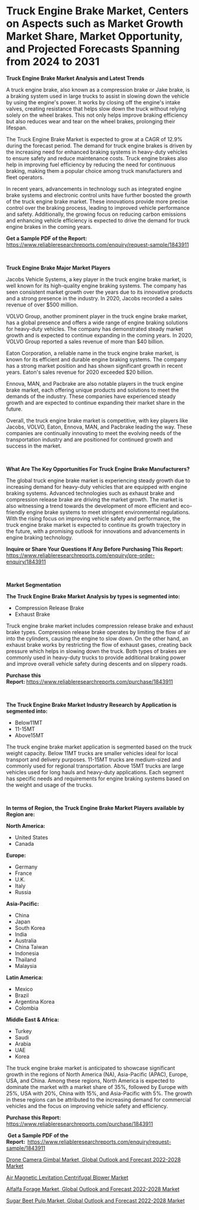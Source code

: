 <p><h1>Truck Engine Brake Market, Centers on Aspects such as Market Growth Market Share, Market Opportunity, and Projected Forecasts Spanning from 2024 to 2031</h1></p><p><strong>Truck Engine Brake Market Analysis and Latest Trends</strong></p>
<p><p>A truck engine brake, also known as a compression brake or Jake brake, is a braking system used in large trucks to assist in slowing down the vehicle by using the engine's power. It works by closing off the engine's intake valves, creating resistance that helps slow down the truck without relying solely on the wheel brakes. This not only helps improve braking efficiency but also reduces wear and tear on the wheel brakes, prolonging their lifespan.</p><p>The Truck Engine Brake Market is expected to grow at a CAGR of 12.9% during the forecast period. The demand for truck engine brakes is driven by the increasing need for enhanced braking systems in heavy-duty vehicles to ensure safety and reduce maintenance costs. Truck engine brakes also help in improving fuel efficiency by reducing the need for continuous braking, making them a popular choice among truck manufacturers and fleet operators.</p><p>In recent years, advancements in technology such as integrated engine brake systems and electronic control units have further boosted the growth of the truck engine brake market. These innovations provide more precise control over the braking process, leading to improved vehicle performance and safety. Additionally, the growing focus on reducing carbon emissions and enhancing vehicle efficiency is expected to drive the demand for truck engine brakes in the coming years.</p></p>
<p><strong>Get a Sample PDF of the Report:&nbsp;</strong> <a href="https://www.reliableresearchreports.com/enquiry/request-sample/1843911">https://www.reliableresearchreports.com/enquiry/request-sample/1843911</a></p>
<p>&nbsp;</p>
<p><strong>Truck Engine Brake Major Market Players</strong></p>
<p><p>Jacobs Vehicle Systems, a key player in the truck engine brake market, is well known for its high-quality engine braking systems. The company has seen consistent market growth over the years due to its innovative products and a strong presence in the industry. In 2020, Jacobs recorded a sales revenue of over $500 million.</p><p>VOLVO Group, another prominent player in the truck engine brake market, has a global presence and offers a wide range of engine braking solutions for heavy-duty vehicles. The company has demonstrated steady market growth and is expected to continue expanding in the coming years. In 2020, VOLVO Group reported a sales revenue of more than $40 billion.</p><p>Eaton Corporation, a reliable name in the truck engine brake market, is known for its efficient and durable engine braking systems. The company has a strong market position and has shown significant growth in recent years. Eaton's sales revenue for 2020 exceeded $20 billion.</p><p>Ennova, MAN, and Pacbrake are also notable players in the truck engine brake market, each offering unique products and solutions to meet the demands of the industry. These companies have experienced steady growth and are expected to continue expanding their market share in the future.</p><p>Overall, the truck engine brake market is competitive, with key players like Jacobs, VOLVO, Eaton, Ennova, MAN, and Pacbrake leading the way. These companies are continually innovating to meet the evolving needs of the transportation industry and are positioned for continued growth and success in the market.</p></p>
<p>&nbsp;</p>
<p><strong>What Are The Key Opportunities For Truck Engine Brake Manufacturers?</strong></p>
<p><p>The global truck engine brake market is experiencing steady growth due to increasing demand for heavy-duty vehicles that are equipped with engine braking systems. Advanced technologies such as exhaust brake and compression release brake are driving the market growth. The market is also witnessing a trend towards the development of more efficient and eco-friendly engine brake systems to meet stringent environmental regulations. With the rising focus on improving vehicle safety and performance, the truck engine brake market is expected to continue its growth trajectory in the future, with a promising outlook for innovations and advancements in engine braking technology.</p></p>
<p><strong>Inquire or Share Your Questions If Any Before Purchasing This Report:</strong> <a href="https://www.reliableresearchreports.com/enquiry/pre-order-enquiry/1843911">https://www.reliableresearchreports.com/enquiry/pre-order-enquiry/1843911</a></p>
<p>&nbsp;</p>
<p><strong>Market Segmentation</strong></p>
<p><strong>The Truck Engine Brake Market Analysis by types is segmented into:</strong></p>
<p><ul><li>Compression Release Brake</li><li>Exhaust Brake</li></ul></p>
<p><p>Truck engine brake market includes compression release brake and exhaust brake types. Compression release brake operates by limiting the flow of air into the cylinders, causing the engine to slow down. On the other hand, an exhaust brake works by restricting the flow of exhaust gases, creating back pressure which helps in slowing down the truck. Both types of brakes are commonly used in heavy-duty trucks to provide additional braking power and improve overall vehicle safety during descents and on slippery roads.</p></p>
<p><strong>Purchase this Report:&nbsp;</strong><a href="https://www.reliableresearchreports.com/purchase/1843911">https://www.reliableresearchreports.com/purchase/1843911</a></p>
<p>&nbsp;</p>
<p><strong>The Truck Engine Brake Market Industry Research by Application is segmented into:</strong></p>
<p><ul><li>Below11MT</li><li>11-15MT</li><li>Above15MT</li></ul></p>
<p><p>The truck engine brake market application is segmented based on the truck weight capacity. Below 11MT trucks are smaller vehicles ideal for local transport and delivery purposes. 11-15MT trucks are medium-sized and commonly used for regional transportation. Above 15MT trucks are large vehicles used for long hauls and heavy-duty applications. Each segment has specific needs and requirements for engine braking systems based on the weight and usage of the trucks.</p></p>
<p>&nbsp;</p>
<p><strong>In terms of Region, the Truck Engine Brake Market Players available by Region are:</strong></p>
<p>
    <p> <strong> North America: </strong>
        <ul>
            <li>United States</li>
            <li>Canada</li>
        </ul>
        </p> 
    <p> <strong> Europe: </strong>
        <ul>
            <li>Germany</li>
            <li>France</li>
            <li>U.K.</li>
            <li>Italy</li>
            <li>Russia</li>
        </ul>
        </p> 
    <p> <strong> Asia-Pacific: </strong>
        <ul>
            <li>China</li>
            <li>Japan</li>
            <li>South Korea</li>
            <li>India</li>
            <li>Australia</li>
            <li>China Taiwan</li>
            <li>Indonesia</li>
            <li>Thailand</li>
            <li>Malaysia</li>
        </ul>
        </p> 
    <p> <strong> Latin America: </strong>
        <ul>
            <li>Mexico</li>
            <li>Brazil</li>
            <li>Argentina Korea</li>
            <li>Colombia</li>
        </ul>
        </p> 
    <p> <strong> Middle East & Africa: </strong>
        <ul>
            <li>Turkey</li>
            <li>Saudi</li>
            <li>Arabia</li>
            <li>UAE</li>
            <li>Korea</li>
        </ul>
    </p>
    </p>
<p><p>The truck engine brake market is anticipated to showcase significant growth in the regions of North America (NA), Asia-Pacific (APAC), Europe, USA, and China. Among these regions, North America is expected to dominate the market with a market share of 35%, followed by Europe with 25%, USA with 20%, China with 15%, and Asia-Pacific with 5%. The growth in these regions can be attributed to the increasing demand for commercial vehicles and the focus on improving vehicle safety and efficiency.</p></p>
<p><strong>Purchase this Report: </strong><a href="https://www.reliableresearchreports.com/purchase/1843911">https://www.reliableresearchreports.com/purchase/1843911</a></p>
<p>&nbsp;<strong>Get a Sample PDF of the Report:&nbsp;&nbsp;</strong><a href="https://www.reliableresearchreports.com/enquiry/request-sample/1843911">https://www.reliableresearchreports.com/enquiry/request-sample/1843911</a></p>
<p><strong></strong></p>
<p><p><a href="https://view.publitas.com/reportprime-1/drone-camera-gimbal-market-global-outlook-and-forecast-2022-2028-market-research-report-provides-thorough-industry-overview-which-offers-an-in-depth-analysis-of-product-trends-and-new-market-divisions/">Drone Camera Gimbal Market, Global Outlook and Forecast 2022-2028 Market</a></p><p><a href="https://butternut-bug-553.notion.site/Air-Magnetic-Levitation-Centrifugal-Blower-Market-Size-Evaluating-its-Market-Trends-Growth-and-Pr-985d3444990f411a9074ee6acc47d74d">Air Magnetic Levitation Centrifugal Blower Market</a></p><p><a href="https://view.publitas.com/reportprime-1/alfalfa-forage-market-global-outlook-and-forecast-2022-2028-market-provides-a-comprehensive-analysis-including-a-macro-overview-of-the-market-as-well-as-micro-details-such-as-market-size-and-competitive-landscape/">Alfalfa Forage Market, Global Outlook and Forecast 2022-2028 Market</a></p><p><a href="https://view.publitas.com/reportprime-1/sugar-beet-pulp-market-global-outlook-and-forecast-2022-2028-market-growth-market-trends-covid-19-impact-and-forecasts-for-period-from-2023-2030/">Sugar Beet Pulp Market, Global Outlook and Forecast 2022-2028 Market</a></p></p>